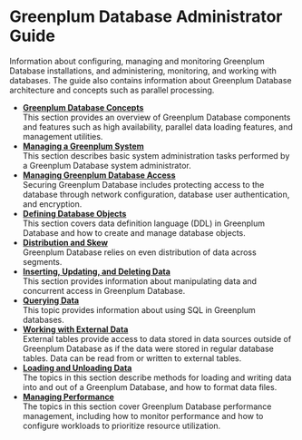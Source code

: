 # Greenplum Database Administrator Guide 

Information about configuring, managing and monitoring Greenplum Database installations, and administering, monitoring, and working with databases. The guide also contains information about Greenplum Database architecture and concepts such as parallel processing.

-   **[Greenplum Database Concepts](intro/partI.html)**  
This section provides an overview of Greenplum Database components and features such as high availability, parallel data loading features, and management utilities.
-   **[Managing a Greenplum System](managing/partII.html)**  
This section describes basic system administration tasks performed by a Greenplum Database system administrator.
-   **[Managing Greenplum Database Access](partIII.html)**  
Securing Greenplum Database includes protecting access to the database through network configuration, database user authentication, and encryption.
-   **[Defining Database Objects](ddl/ddl.html)**  
This section covers data definition language \(DDL\) in Greenplum Database and how to create and manage database objects.
-   **[Distribution and Skew](distribution.html)**  
Greenplum Database relies on even distribution of data across segments.
-   **[Inserting, Updating, and Deleting Data](dml.html)**  
This section provides information about manipulating data and concurrent access in Greenplum Database.
-   **[Querying Data](query/topics/query.html)**  
This topic provides information about using SQL in Greenplum databases.
-   **[Working with External Data](external/g-working-with-file-based-ext-tables.html)**  
External tables provide access to data stored in data sources outside of Greenplum Database as if the data were stored in regular database tables. Data can be read from or written to external tables.
-   **[Loading and Unloading Data](load/topics/g-loading-and-unloading-data.html)**  
The topics in this section describe methods for loading and writing data into and out of a Greenplum Database, and how to format data files.
-   **[Managing Performance](partV.html)**  
The topics in this section cover Greenplum Database performance management, including how to monitor performance and how to configure workloads to prioritize resource utilization.

